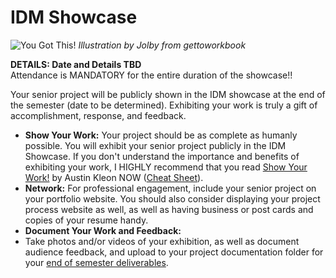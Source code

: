 # IDM Showcase

![You Got This!](http://teaching.polishedsolid.com/images/gettoworkbook_got_this.png) _Illustration by Jolby from gettoworkbook_

**DETAILS: Date and Details TBD**   
Attendance is MANDATORY for the entire duration of the showcase!!

Your senior project will be publicly shown in the IDM showcase at the end of the semester \(date to be determined\). Exhibiting your work is truly a gift of accomplishment, response, and feedback.

* **Show Your Work:** Your project should be as complete as humanly possible. You will exhibit your senior project publicly in the IDM Showcase. If you don't understand the importance and benefits of exhibiting your work, I HIGHLY recommend that you read [Show Your Work!](http://www.amazon.com/Show-Your-Work-Creativity-Discovered-ebook/dp/B00GU2RGGI/ref=sr_1_1?ie=UTF8&qid=1420589663&sr=8-1&keywords=show+the+work+austin+kleon) by Austin Kleon NOW \([Cheat Sheet](https://i.gr-assets.com/images/S/compressed.photo.goodreads.com/hostedimages/1384352860i/6856374._SY540_.jpg)\).
* **Network:** For professional engagement, include your senior project on your portfolio website. You should also consider displaying your project process website as well, as well as having business or post cards and copies of your resume handy.
* **Document Your Work and Feedback:**
* Take photos and/or videos of your exhibition, as well as document audience feedback, and upload to your project documentation folder for your [end of semester deliverables](https://github.com/IDMNYU/seniorproject_sp20_duff/tree/0f2608a9ce0820faa34805b26c86faa1c8fa3495/end_of_semester_presentation.md).


